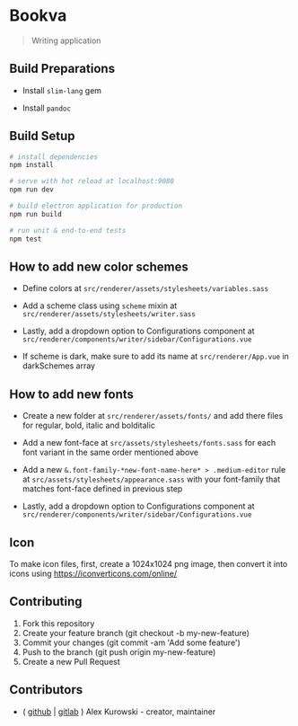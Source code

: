 # Bookva

> Writing application

## Build Preparations

- Install `slim-lang` gem

- Install `pandoc`

## Build Setup

``` bash
# install dependencies
npm install

# serve with hot reload at localhost:9080
npm run dev

# build electron application for production
npm run build

# run unit & end-to-end tests
npm test
```

## How to add new color schemes

- Define colors at `src/renderer/assets/stylesheets/variables.sass`

- Add a scheme class using `scheme` mixin at `src/renderer/assets/stylesheets/writer.sass`

- Lastly, add a dropdown option to Configurations component at `src/renderer/components/writer/sidebar/Configurations.vue`

- If scheme is dark, make sure to add its name at `src/renderer/App.vue` in darkSchemes array

## How to add new fonts

- Create a new folder at `src/renderer/assets/fonts/` and add there files for regular, bold, italic and bolditalic

- Add a new font-face at `src/assets/stylesheets/fonts.sass` for each font variant in the same order mentioned above

- Add a new `&.font-family-*new-font-name-here* > .medium-editor` rule at `src/assets/stylesheets/appearance.sass` with your font-family that matches font-face defined in previous step

- Lastly, add a dropdown option to Configurations component at `src/renderer/components/writer/sidebar/Configurations.vue`

## Icon

To make icon files, first, create a 1024x1024 png image, then convert it into icons using https://iconverticons.com/online/

## Contributing

1. Fork this repository
2. Create your feature branch (git checkout -b my-new-feature)
3. Commit your changes (git commit -am 'Add some feature')
4. Push to the branch (git push origin my-new-feature)
5. Create a new Pull Request

## Contributors

- ( [github](https://github.com/alexkurowski) | [gitlab](https://gitlab.com/mapimopi) ) Alex Kurowski - creator, maintainer
